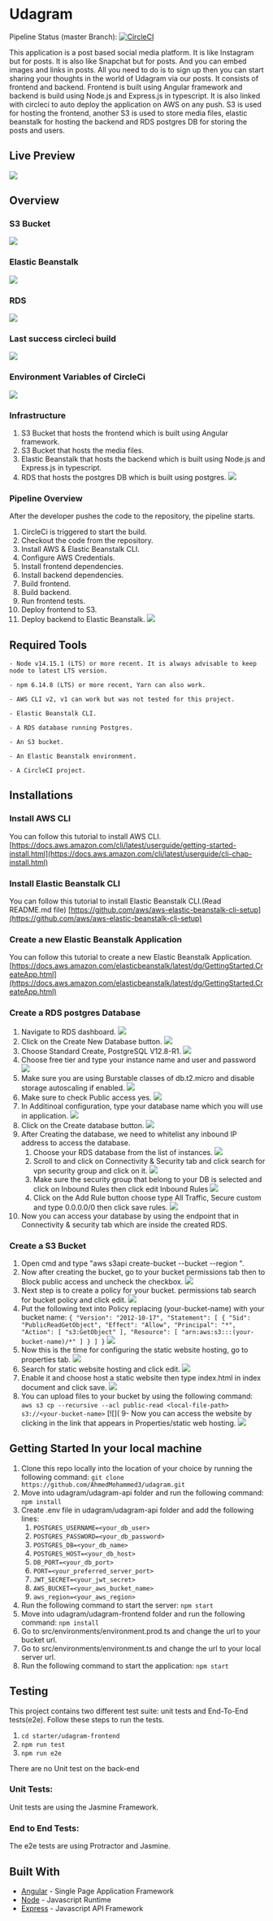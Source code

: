 # Udagram
Pipeline Status (master Branch): [![CircleCI](https://circleci.com/gh/AhmedMohammed3/udagram/tree/master.svg?style=shield)](https://circleci.com/gh/AhmedMohammed3/udagram/?branch=master)

This application is a post based social media platform. It is like Instagram but for posts. It is also like Snapchat but for posts. And you can embed images and links in posts. All you need to do is to sign up then you can start sharing your thoughts in the world of Udagram via our posts. It consists of frontend and backend. Frontend is built using Angular framework and backend is build using Node.js and Express.js in typescript. It is also linked with circleci to auto deploy the application on AWS on any push. S3 is used for hosting the frontend, another S3 is used to store media files, elastic beanstalk for hosting the backend and RDS postgres DB for storing the posts and users.

## Live Preview
[![](https://github.com/AhmedMohammed3/udagram/blob/master/resources/udagram-front.PNG)](http://ahassan-udagram-frontend.s3-website-us-east-1.amazonaws.com/)<br>

## Overview

### S3 Bucket

[![](https://github.com/AhmedMohammed3/udagram/blob/master/resources/s3-running.PNG)](https://github.com/AhmedMohammed3/udagram/blob/master/resources/s3-running.PNG)<br>

### Elastic Beanstalk

[![](https://github.com/AhmedMohammed3/udagram/blob/master/resources/eb-running.PNG)](https://github.com/AhmedMohammed3/udagram/blob/master/resources/eb-running.PNG)<br>

### RDS

[![](https://github.com/AhmedMohammed3/udagram/blob/master/resources/rds-running.PNG)](https://github.com/AhmedMohammed3/udagram/blob/master/resources/rds-running.PNG)<br>

### Last success circleci build

[![](https://github.com/AhmedMohammed3/udagram/blob/master/resources/circleci-pipeline.PNG)](https://github.com/AhmedMohammed3/udagram/blob/master/resources/circleci-pipeline.PNG)<br>

### Environment Variables of CircleCi

[![](https://github.com/AhmedMohammed3/udagram/blob/master/resources/circleci-envars.PNG)](https://github.com/AhmedMohammed3/udagram/blob/master/resources/circleci-envars.PNG)<br>

### Infrastructure
1. S3 Bucket that hosts the frontend which is built using Angular framework.
2. S3 Bucket that hosts the media files.
3. Elastic Beanstalk that hosts the backend which is built using Node.js and Express.js in typescript.
4. RDS that hosts the postgres DB which is built using postgres.
[![](https://github.com/AhmedMohammed3/udagram/blob/master/resources/infrastructure.png)](https://github.com/AhmedMohammed3/udagram/blob/master/resources/infrastructure.png)<br>
### Pipeline Overview
After the developer pushes the code to the repository, the pipeline starts.
1. CircleCi is triggered to start the build.
2. Checkout the code from the repository.
3. Install AWS & Elastic Beanstalk CLI.
4. Configure AWS Credentials.
5. Install frontend dependencies.
6. Install backend dependencies.
5. Build frontend.
6. Build backend.
7. Run frontend tests.
8. Deploy frontend to S3.
9. Deploy backend to Elastic Beanstalk.
[![](https://github.com/AhmedMohammed3/udagram/blob/master/resources/aws-pipeline.png)](https://github.com/AhmedMohammed3/udagram/blob/master/resources/aws-pipeline.png)<br>
## Required Tools

```
- Node v14.15.1 (LTS) or more recent. It is always advisable to keep node to latest LTS version.

- npm 6.14.8 (LTS) or more recent, Yarn can also work.

- AWS CLI v2, v1 can work but was not tested for this project.

- Elastic Beanstalk CLI.

- A RDS database running Postgres.

- An S3 bucket.

- An Elastic Beanstalk environment.

- A CircleCI project.

```

## Installations

### Install AWS CLI

You can follow this tutorial to install AWS CLI.
[https://docs.aws.amazon.com/cli/latest/userguide/getting-started-install.html](https://docs.aws.amazon.com/cli/latest/userguide/cli-chap-install.html)<br>
### Install Elastic Beanstalk CLI

You can follow this tutorial to install Elastic Beanstalk CLI.(Read README.md file)
[https://github.com/aws/aws-elastic-beanstalk-cli-setup](https://github.com/aws/aws-elastic-beanstalk-cli-setup)<br>
### Create a new Elastic Beanstalk Application

You can follow this tutorial to create a new Elastic Beanstalk Application.
[https://docs.aws.amazon.com/elasticbeanstalk/latest/dg/GettingStarted.CreateApp.html](https://docs.aws.amazon.com/elasticbeanstalk/latest/dg/GettingStarted.CreateApp.html)<br>
### Create a RDS postgres Database

1. Navigate to RDS dashboard.
[![](https://github.com/AhmedMohammed3/udagram/blob/master/resources/rds-1.png)](https://github.com/AhmedMohammed3/udagram/blob/master/resources/rds-1.png)<br>
2. Click on the Create New Database button.
[![](https://github.com/AhmedMohammed3/udagram/blob/master/resources/rds-2.png)](https://github.com/AhmedMohammed3/udagram/blob/master/resources/rds-2.png)<br>
3. Choose Standard Create, PostgreSQL V12.8-R1.
[![](https://github.com/AhmedMohammed3/udagram/blob/master/resources/rds-3.png)](https://github.com/AhmedMohammed3/udagram/blob/master/resources/rds-3.png)<br>
4. Choose free tier and type your instance name and user and password
[![](https://github.com/AhmedMohammed3/udagram/blob/master/resources/rds-4.png)](https://github.com/AhmedMohammed3/udagram/blob/master/resources/rds-4.png)<br>
5. Make sure you are using Burstable classes of db.t2.micro and disable storage autoscaling if enabled.
[![](https://github.com/AhmedMohammed3/udagram/blob/master/resources/rds-5.png)](https://github.com/AhmedMohammed3/udagram/blob/master/resources/rds-5.png)<br>
6. Make sure to check Public access yes.
[![](https://github.com/AhmedMohammed3/udagram/blob/master/resources/rds-6.png)](https://github.com/AhmedMohammed3/udagram/blob/master/resources/rds-6.png)<br>
7. In Additinoal configuration, type your database name which you will use in application.
[![](https://github.com/AhmedMohammed3/udagram/blob/master/resources/rds-7.png)](https://github.com/AhmedMohammed3/udagram/blob/master/resources/rds-7.png)<br>
8. Click on the Create database button.
[![](https://github.com/AhmedMohammed3/udagram/blob/master/resources/rds-8.png)](https://github.com/AhmedMohammed3/udagram/blob/master/resources/rds-8.png)<br>
9. After Creating the database, we need to whitelist any inbound IP address to access the database.
    1. Choose your RDS database from the list of instances.
    [![](https://github.com/AhmedMohammed3/udagram/blob/master/resources/rds-9.png)](https://github.com/AhmedMohammed3/udagram/blob/master/resources/rds-9.png)<br>
    2. Scroll to and click on Connectivity & Security tab and click search for vpn security group and click on it.
    [![](https://github.com/AhmedMohammed3/udagram/blob/master/resources/rds-10.png)](https://github.com/AhmedMohammed3/udagram/blob/master/resources/rds-10.png)<br>
    3. Make sure the security group that belong to your DB is selected and click on Inbound Rules then click edit Inbound Rules
    [![](https://github.com/AhmedMohammed3/udagram/blob/master/resources/rds-11.png)](https://github.com/AhmedMohammed3/udagram/blob/master/resources/rds-11.png)<br>
    4. Click on the Add Rule button choose type All Traffic, Secure custom and type 0.0.0.0/0 then click save rules.
    [![](https://github.com/AhmedMohammed3/udagram/blob/master/resources/rds-12.png)](https://github.com/AhmedMohammed3/udagram/blob/master/resources/rds-12.png)<br>
10. Now you can access your database by using the endpoint that in Connectivity & security tab which are inside the created RDS.

### Create a S3 Bucket

1. Open cmd and type "aws s3api create-bucket --bucket <your-bucket-name> --region <your-region>".
2. Now after creating the bucket, go to your bucket permissions tab then to Block public access and uncheck the checkbox.
[![](https://github.com/AhmedMohammed3/udagram/blob/master/resources/s3-1.png)](https://github.com/AhmedMohammed3/udagram/blob/master/resources/s3-1.png)
3. Next step is to create a policy for your bucket. permissions tab search for bucket policy and click edit.
[![](https://github.com/AhmedMohammed3/udagram/blob/master/resources/s3-2.png)](https://github.com/AhmedMohammed3/udagram/blob/master/resources/s3-2.png)
4. Put the following text into Policy replacing (your-bucket-name) with your bucket name:
`{ "Version": "2012-10-17", "Statement": [ { "Sid": "PublicReadGetObject", "Effect": "Allow", "Principal": "*", "Action": [ "s3:GetObject" ], "Resource": [ "arn:aws:s3:::(your-bucket-name)/*" ] } ] }`
[![](https://github.com/AhmedMohammed3/udagram/blob/master/resources/s3-3.png)](https://github.com/AhmedMohammed3/udagram/blob/master/resources/s3-3.png)
5. Now this is the time for configuring the static website hosting, go to properties tab.
[![](https://github.com/AhmedMohammed3/udagram/blob/master/resources/s3-4.png)](https://github.com/AhmedMohammed3/udagram/blob/master/resources/s3-4.png)
6. Search for static website hosting and click edit.
[![](https://github.com/AhmedMohammed3/udagram/blob/master/resources/s3-5.png)](https://github.com/AhmedMohammed3/udagram/blob/master/resources/s3-5.png)
7. Enable it and choose host a static website then type index.html in index document and click save.
[![](https://github.com/AhmedMohammed3/udagram/blob/master/resources/s3-6.png)](https://github.com/AhmedMohammed3/udagram/blob/master/resources/s3-6.png)
8. You can upload files to your bucket by using the following command:
`aws s3 cp --recursive --acl public-read <local-file-path> s3://<your-bucket-name>`
[![](
9- Now you can access the website by clicking in the link that appears in Properties/static web hosting.
[![](https://github.com/AhmedMohammed3/udagram/blob/master/resources/s3-7.png)](https://github.com/AhmedMohammed3/udagram/blob/master/resources/s3-7.png)

## Getting Started In your local machine

1. Clone this repo locally into the location of your choice by running the following command: `git clone https://github.com/AhmedMohammed3/udagram.git`
2. Move into udagram/udagram-api folder and run the following command: `npm install`
3. Create .env file in udagram/udagram-api folder and add the following lines:
   1. `POSTGRES_USERNAME=<your_db_user>`
   2. `POSTGRES_PASSWORD=<your_db_password>`
   3. `POSTGRES_DB=<your_db_name>`
   4. `POSTGRES_HOST=<your_db_host>`
   5. `DB_PORT=<your_db_port>`
   6. `PORT=<your_preferred_server_port>`
   7. `JWT_SECRET=<your_jwt_secret>`
   8. `AWS_BUCKET=<your_aws_bucket_name>`
   9. `aws_region=<your_aws_region>`
4. Run the following command to start the server: `npm start`
5. Move into udagram/udagram-frontend folder and run the following command: `npm install`
6. Go to src/environments/environment.prod.ts and change the url to your bucket url.
7. Go to src/environments/environment.ts and change the url to your local server url.
8. Run the following command to start the application: `npm start`

## Testing

This project contains two different test suite: unit tests and End-To-End tests(e2e). Follow these steps to run the tests.

1. `cd starter/udagram-frontend`
1. `npm run test`
1. `npm run e2e`

There are no Unit test on the back-end

### Unit Tests:

Unit tests are using the Jasmine Framework.

### End to End Tests:

The e2e tests are using Protractor and Jasmine.

## Built With

- [Angular](https://angular.io/) - Single Page Application Framework
- [Node](https://nodejs.org) - Javascript Runtime
- [Express](https://expressjs.com/) - Javascript API Framework
